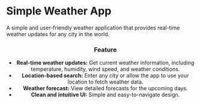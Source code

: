 <h1>Simple Weather App</h1>
<p>A simple and user-friendly weather application that provides real-time weather updates for any city in the world.</p>
<center>
  <ul>
    <h3>Feature</h3>
    <li><b>Real-time weather updates:</b> Get current weather information, including temperature, humidity, wind speed, and weather conditions.</li>
    <li><b>Location-based search:</b> Enter any city or allow the app to use your location to fetch weather data.</li>
    <li><b>Weather forecast:</b> View detailed forecasts for the upcoming days.</li>
    <li><b>Clean and intuitive UI:</b> Simple and easy-to-navigate design.</li>
  </ul>
</center>
